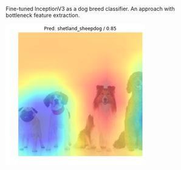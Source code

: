 Fine-tuned InceptionV3 as a dog breed classifier. An approach with bottleneck feature extraction.

![](cam.png)
